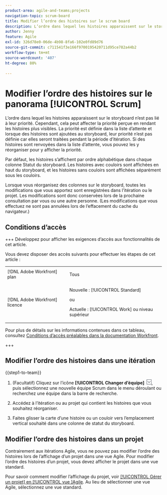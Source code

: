 ```yaml
---
product-area: agile-and-teams;projects
navigation-topic: scrum-board
title: Modifier l’ordre des histoires sur le scrum board
description: L’ordre dans lequel les histoires apparaissent sur le storyboard n’est pas lié à leur priorité. Cependant, cela peut affecter la priorité perçue en rendant les histoires plus visibles. Par défaut, les histoires s’affichent par ordre alphabétique dans chaque colonne [!UICONTROL Statut] sur le storyboard.
author: Jenny
feature: Agile
exl-id: 326d78e0-06de-4b98-8fa6-102e0fd89d76
source-git-commit: c711541f3e166f9700195420711d95ce782a44b2
workflow-type: tm+mt
source-wordcount: '407'
ht-degree: 80%

---
```


# Modifier l’ordre des histoires sur le panorama [!UICONTROL Scrum]

L’ordre dans lequel les histoires apparaissent sur le storyboard n’est pas lié à leur priorité. Cependant, cela peut affecter la priorité perçue en rendant les histoires plus visibles. La priorité est définie dans la liste d’attente et lorsque des histoires sont ajoutées au storyboard, leur priorité n’est pas définie car elles seront traitées pendant la période d’itération. Si des histoires sont renvoyées dans la liste d’attente, vous pouvez les y réorganiser pour y afficher la priorité.

Par défaut, les histoires s’affichent par ordre alphabétique dans chaque colonne Statut du storyboard. Les histoires avec couloirs sont affichées en haut du storyboard, et les histoires sans couloirs sont affichées séparément sous les couloirs.

Lorsque vous réorganisez des colonnes sur le storyboard, toutes les modifications que vous apportez sont enregistrées dans l’itération ou le projet. Les modifications sont donc conservées lors de la prochaine consultation par vous ou une autre personne. (Les modifications que vous effectuez ne sont pas annulées lors de l’effacement du cache du navigateur.)

## Conditions d’accès

+++ Développez pour afficher les exigences d’accès aux fonctionnalités de cet article.

Vous devez disposer des accès suivants pour effectuer les étapes de cet article :

<table style="table-layout:auto"> 
 <tbody> 
  <tr> 
   <td role="rowheader">[!DNL Adobe Workfront] plan</td> 
   <td> <p>Tous</p> </td> 
  </tr> 
  <tr> 
   <td role="rowheader">[!DNL Adobe Workfront] licence</td> 
   <td> <p>Nouvelle : [!UICONTROL Standard]</p> 
   ou
   <p>Actuelle : [!UICONTROL Work] ou niveau supérieur</p> </td> 
  </tr>
 </tbody> 
</table>

Pour plus de détails sur les informations contenues dans ce tableau, consultez [Conditions d’accès préalables dans la documentation Workfront](/help/quicksilver/administration-and-setup/add-users/access-levels-and-object-permissions/access-level-requirements-in-documentation.md).

+++

## Modifier l’ordre des histoires dans une itération

{{step1-to-team}}

1. (Facultatif) Cliquez sur l’icône **[!UICONTROL Changer d’équipe]** ![Icône Changer d’équipe](assets/switch-team-icon.png), puis sélectionnez une nouvelle équipe Scrum dans le menu déroulant ou recherchez une équipe dans la barre de recherche.

1. Accédez à l’itération ou au projet qui contient les histoires que vous souhaitez réorganiser.
1. Faites glisser la carte d’une histoire ou un couloir vers l’emplacement vertical souhaité dans une colonne de statut du storyboard.

## Modifier l’ordre des histoires dans un projet

Contrairement aux itérations Agile, vous ne pouvez pas modifier l’ordre des histoires lors de l’affichage d’un projet dans une vue Agile. Pour modifier l’ordre des histoires d’un projet, vous devez afficher le projet dans une vue standard.

Pour savoir comment modifier l’affichage du projet, voir [[!UICONTROL Gérer un projet] en [!UICONTROL vue &#x200B;]Agile](../../../manage-work/projects/manage-projects/manage-projects-in-agile-view.md). Au lieu de sélectionner une vue Agile, sélectionnez une vue standard.
